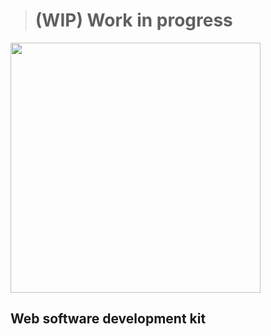 > # (WIP) Work in progress
<img src="https://github.com/julienetie/bonita/assets/7676299/f08eb4e0-4e96-4d4f-a512-cc1e1415f462" width="400">

## Web software development kit
